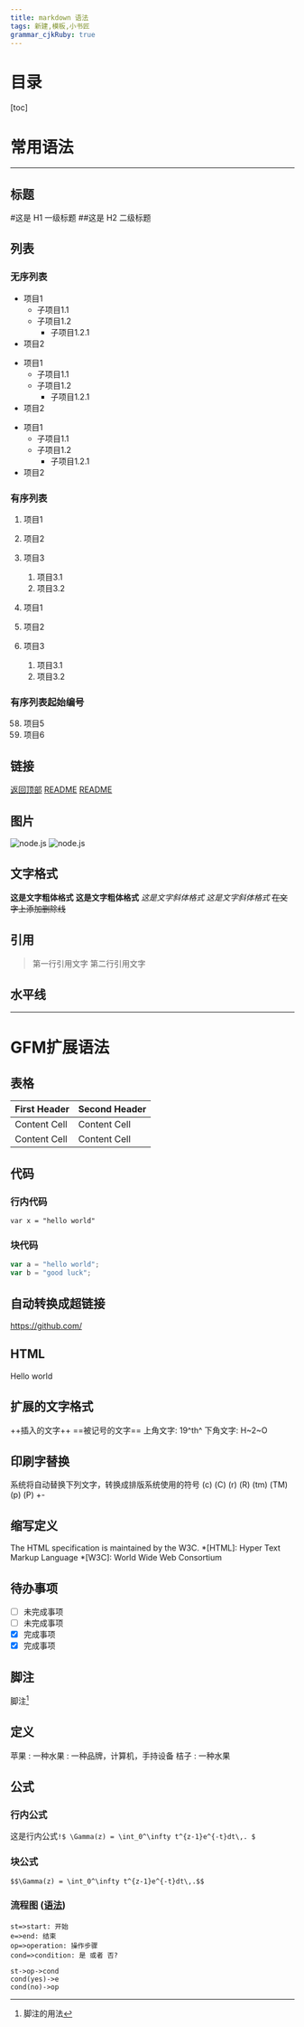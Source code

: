 ```yaml
---
title: markdown 语法 
tags: 新建,模板,小书匠
grammar_cjkRuby: true
---
```

<span id='top'></span>
# 目录
[toc]
# 常用语法

___

## 标题

#这是 H1 一级标题
##这是 H2 二级标题

## 列表
### 无序列表
* 项目1
  * 子项目1.1
  * 子项目1.2
    * 子项目1.2.1
* 项目2

+ 项目1
  + 子项目1.1
  + 子项目1.2
    + 子项目1.2.1
+ 项目2

- 项目1
  - 子项目1.1
  - 子项目1.2
    - 子项目1.2.1
- 项目2

### 有序列表
1. 项目1
2. 项目2
3. 项目3
    1. 项目3.1
    2. 项目3.2

1. 项目1
1. 项目2
1. 项目3
    1. 项目3.1
    1. 项目3.2

### 有序列表起始编号
58. 项目5
2. 项目6

## 链接
[返回顶部](#top)
[README](./README,md)
[README][adr]

[adr]: ./README.md        "Google" 

## 图片
![node.js](https://www.linuxfoundation.org/wp-content/uploads/2017/05/nodejs_logo.png)
![node.js][1]

[1]: https://www.linuxfoundation.org/wp-content/uploads/2017/05/nodejs_logo.png "node"

## 文字格式
**这是文字粗体格式**
__这是文字粗体格式__
*这是文字斜体格式*
_这是文字斜体格式_
~~在文字上添加删除线~~

## 引用
> 第一行引用文字
> 第二行引用文字

## 水平线
***


# GFM扩展语法
## 表格
First Header  | Second Header
------------- | -------------
Content Cell  | Content Cell
Content Cell  | Content Cell

## 代码
### 行内代码
`var x = "hello world"`

### 块代码
```javascript
var a = "hello world";
var b = "good luck";
```

## 自动转换成超链接
https://github.com/

## HTML
<div class="hey">Hello world</div>

## 扩展的文字格式
++插入的文字++
==被记号的文字==
上角文字: 19^th^
下角文字: H~2~O

## 印刷字替换
系统将自动替换下列文字，转换成排版系统使用的符号
(c) (C) (r) (R) (tm) (TM) (p) (P) +-

## 缩写定义
The HTML specification
is maintained by the W3C.
*[HTML]: Hyper Text Markup Language
*[W3C]:  World Wide Web Consortium

## 待办事项
-[ ] 未完成事项
-[ ] 未完成事项
-[x] 完成事项
-[X] 完成事项

## 脚注
脚注[^1x]
[^1x]: 脚注的用法

## 定义
苹果
: 一种水果
: 一种品牌，计算机，手持设备
桔子
: 一种水果

## 公式

### 行内公式
这是行内公式`!$ \Gamma(z) = \int_0^\infty t^{z-1}e^{-t}dt\,. $`

### 块公式
```mathjax!
$$\Gamma(z) = \int_0^\infty t^{z-1}e^{-t}dt\,.$$
```

### 流程图 ([语法](http://adrai.github.io/flowchart.js/))
```flow
st=>start: 开始
e=>end: 结束
op=>operation: 操作步骤
cond=>condition: 是 或者 否?

st->op->cond
cond(yes)->e
cond(no)->op
```
